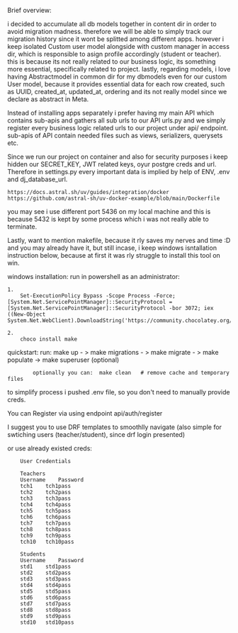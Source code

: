 
Brief overview:

i decided to accumulate all db models together in content dir in order to avoid migration madness. therefore we will be able to simply track our migration history since it wont be splitted among different apps. however i keep isolated Custom user model alongside with custom manager in access dir, which is responsible to asign profile accordingly (student or teacher). this is because its not really related to our business logic, its something more essential, specifically related to project.
lastly, regarding models, i love having Abstractmodel in common dir for my dbmodels even for our custom User model, because it provides essential data for each row created, such as UUID, created_at, updated_at, ordering and its not really model since we declare as abstract in Meta.

Instead of installing apps separately i prefer having my main API which contains sub-apis and gathers all sub urls to our API urls.py and we simply register every business logic related urls to our project under api/ endpoint. 
sub-apis of API contain needed files such as views, serializers, querysets etc.

Since we run our project on container and also for security purposes i keep hidden our SECRET_KEY, JWT related keys, oyur postgre creds and url.  Therefore in settings.py every important data is implied by help of ENV, .env and dj_database_url. 


    https://docs.astral.sh/uv/guides/integration/docker
    https://github.com/astral-sh/uv-docker-example/blob/main/Dockerfile

you may see i use different port 5436 on my local machine and this is because 5432 is kept by some process which i was not really able to terminate.


Lastly, want to mention makefile, because it rly saves my nerves and time :D and you may already have it, but still incase, i keep windows isntallation instruction below, because at first it was rly struggle to install this tool on win. 


windows installation: 
run in powershell as an administrator:

    1.
        Set-ExecutionPolicy Bypass -Scope Process -Force; [System.Net.ServicePointManager]::SecurityProtocol = [System.Net.ServicePointManager]::SecurityProtocol -bor 3072; iex ((New-Object System.Net.WebClient).DownloadString('https://community.chocolatey.org/install.ps1'))
   
    2.
        choco install make


quickstart:
            run: 
                make up  - >  make migrations - > make migrate - > make populate  -> make superuser (optional)
            
            optionally you can:  make clean   # remove cache and temporary files



to simplify process i pushed .env file, so you don't need to manually provide creds.

You can Register via using endpoint api/auth/register

I suggest you to use DRF templates to smoothlly navigate (also simple for swtiching users (teacher/student), since drf login presented) 

or use already existed creds:

        User Credentials

        Teachers
        Username	Password
        tch1	tch1pass
        tch2	tch2pass
        tch3	tch3pass
        tch4	tch4pass
        tch5	tch5pass
        tch6	tch6pass
        tch7	tch7pass
        tch8	tch8pass
        tch9	tch9pass
        tch10	tch10pass

        Students
        Username	Password
        std1	std1pass
        std2	std2pass
        std3	std3pass
        std4	std4pass
        std5	std5pass
        std6	std6pass
        std7	std7pass
        std8	std8pass
        std9	std9pass
        std10	std10pass







 



